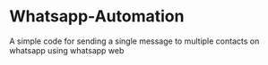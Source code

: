 # Whatsapp-Automation
A simple code for sending a single message to multiple contacts on whatsapp using whatsapp web
